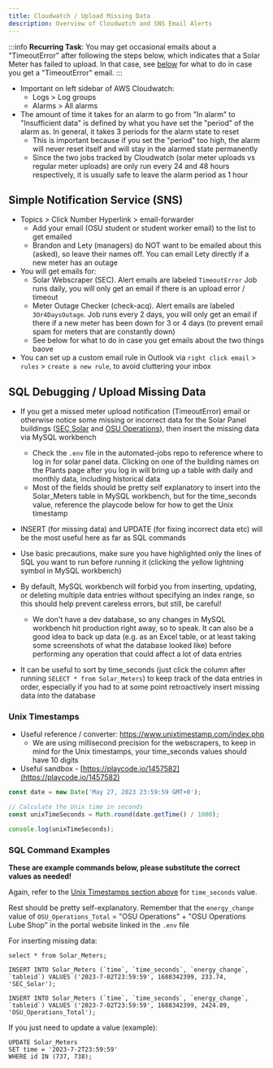 ```yaml
---
title: Cloudwatch / Upload Missing Data
description: Overview of Cloudwatch and SNS Email Alerts
---
```


:::info
**Recurring Task**: You may get occasional emails about a "TimeoutError" after following the steps below, which indicates that a Solar Meter has failed to upload. In that case, see [below](./cloudwatch#sql-debugging--upload-missing-data) for what to do in case you get a "TimeoutError" email.
:::

- Important on left sidebar of AWS Cloudwatch:
  - Logs > Log groups
  - Alarms > All alarms
- The amount of time it takes for an alarm to go from "In alarm" to "Insufficient data" is defined by what you have set the "period" of the alarm as. In general, it takes 3 periods for the alarm state to reset
  - This is important because if you set the "period" too high, the alarm will never reset itself and will stay in the alarmed state permanently
  - Since the two jobs tracked by Cloudwatch (solar meter uploads vs regular meter uploads) are only run every 24 and 48 hours respectively, it is usually safe to leave the alarm period as 1 hour

## Simple Notification Service (SNS)

- Topics > Click Number Hyperlink > email-forwarder
  - Add your email (OSU student or student worker email) to the list to get emailed
  - Brandon and Lety (managers) do NOT want to be emailed about this (asked), so leave their names off. You can email Lety directly if a new meter has an outage
- You will get emails for:
  - Solar Webscraper (SEC). Alert emails are labeled `TimeoutError` Job runs daily, you will only get an email if there is an upload error / timeout
  - Meter Outage Checker (check-acq). Alert emails are labeled `3Or4DaysOutage`. Job runs every 2 days, you will only get an email if there if a new meter has been down for 3 or 4 days (to prevent email spam for meters that are constantly down)
  - See below for what to do in case you get emails about the two things baove
- You can set up a custom email rule in Outlook via `right click email` > `rules` > `create a new rule`, to avoid cluttering your inbox

## SQL Debugging / Upload Missing Data

- If you get a missed meter upload notification (TimeoutError) email or otherwise notice some missing or incorrect data for the Solar Panel buildings ([SEC Solar](https://dashboard.sustainability.oregonstate.edu/#/building/30/2) and [OSU Operations](https://dashboard.sustainability.oregonstate.edu/#/building/42/2)), then insert the missing data via MySQL workbench

  - Check the `.env` file in the automated-jobs repo to reference where to log in for solar panel data. Clicking on one of the building names on the Plants page after you log in will bring up a table with daily and monthly data, including historical data
  - Most of the fields should be pretty self explanatory to insert into the Solar_Meters table in MySQL workbench, but for the time_seconds value, reference the playcode below for how to get the Unix timestamp

- INSERT (for missing data) and UPDATE (for fixing incorrect data etc) will be the most useful here as far as SQL commands
- Use basic precautions, make sure you have highlighted only the lines of SQL you want to run before running it (clicking the yellow lightning symbol in MySQL workbench)
- By default, MySQL workbench will forbid you from inserting, updating, or deleting multiple data entries without specifying an index range, so this should help prevent careless errors, but still, be careful!
  - We don't have a dev database, so any changes in MySQL workbench hit production right away, so to speak. It can also be a good idea to back up data (e.g. as an Excel table, or at least taking some screenshots of what the database looked like) before performing any operation that could affect a lot of data entries
- It can be useful to sort by time_seconds (just click the column after running `SELECT * from Solar_Meters`) to keep track of the data entries in order, especially if you had to at some point retroactively insert missing data into the database

### Unix Timestamps

- Useful reference / converter: https://www.unixtimestamp.com/index.php
  - We are using millisecond precision for the webscrapers, to keep in mind for the Unix timestamps, your time_seconds values should have 10 digits
- Useful sandbox - [https://playcode.io/1457582](https://playcode.io/1457582)

```js
const date = new Date('May 27, 2023 23:59:59 GMT+0');

// Calculate the Unix time in seconds
const unixTimeSeconds = Math.round(date.getTime() / 1000);

console.log(unixTimeSeconds);
```

### SQL Command Examples

**These are example commands below, please substitute the correct values as needed!**

Again, refer to the [Unix Timestamps section above](webscraper_tutorial#unix-timestamps) for `time_seconds` value.

Rest should be pretty self-explanatory. Remember that the `energy_change` value of `OSU_Operations_Total` = "OSU Operations" + "OSU Operations Lube Shop" in the portal website linked in the `.env` file

For inserting missing data:

`select * from Solar_Meters;`

`` INSERT INTO Solar_Meters (`time`, `time_seconds`, `energy_change`, `tableid`) VALUES ('2023-7-02T23:59:59', 1688342399, 233.74, 'SEC_Solar'); ``

`` INSERT INTO Solar_Meters (`time`, `time_seconds`, `energy_change`, `tableid`) VALUES ('2023-7-02T23:59:59', 1688342399, 2424.89, 'OSU_Operations_Total'); ``

If you just need to update a value (example):

```
UPDATE Solar_Meters
SET time = '2023-7-2T23:59:59'
WHERE id IN (737, 738);
```
